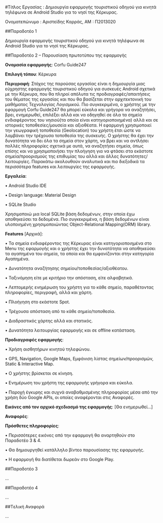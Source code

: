 ﻿#Τίτλος Εργασίας : Δημιουργία εφαρμογής τουριστικού οδηγού για κινητά τηλέφωνα σε Android Studio για το νησί της Κέρκυρας.

Ονοματεπώνυμο : Αριστείδης Καρράς, ΑΜ : Π2013020

##Παραδοτέο 1

Δημιουργία εφαρμογής τουριστικού οδηγού για κινητά τηλέφωνα σε Android Studio για το νησί της Κέρκυρας.


##Παραδοτέο 2 – Παρουσίαση πρωτοτύπου της εφαρμογής 

**Ονομασία εφαρμογής**: Corfu Guide247

**Επιλογή τόπου**: Κέρκυρα

**Περιγραφή**: Στόχος της παρούσας εργασίας είναι η δημιουργία μιας εύχρηστης εφαρμογής τουριστικού οδηγού για συσκευές Android σχετικά με την Κέρκυρα, που θα πληροί απόλυτα τις προδιαγραφές/απαιτήσεις του θέματος της εργασίας και που θα βασίζεται στην αρχιτεκτονική του μαθήματος Τεχνολογίας Λογισμικού. Πιο συγκεκριμένα, ο χρήστης με την εφαρμογή Corfu Guide247 θα μπορεί εύκολα και γρήγορα να αναζητήσει, βρει, ενημερωθεί, επιλέξει αλλά και να οδηγηθεί σε όλα τα σημεία ενδιαφέροντος του νησιού(τα οποία είναι κατηγοριοποιημένα) αλλά και σε ιστορικές τοποθεσίες/μουσεία και αξιοθέατα. Η εφαρμογή χρησιμοποιεί την γεωγραφική τοποθεσία (Geolocation) του χρήστη έτσι ώστε να λαμβάνει την τρέχουσα τοποθεσία της συσκευής. Ο χρήστης θα έχει την δυνατότητα να δει όλα τα σημεία στον χάρτη, να βρει και να αντλήσει πολλές πληροφορίες σχετικά με αυτά, να αναζητήσει σημεία, όπως επίσης και να χρησιμοποιήσει την πλοήγηση για να φτάσει στα εκάστοτε σημεία/προορισμούς της επιθυμίας του αλλά και άλλες δυνατότητες/λειτουργίες. Παρακάτω ακολουθούν αναλυτικά και πιο διεξοδικά τα περισσότερα features και λειτουργίες της εφαρμογής.   

**Εργαλεία**:

• Android Studio IDE

• Design language: Material Design

• SQLite Studio

Χρησιμοποιώ μια local SQLite βάση δεδομένων, στην οποία έχω αποθηκεύσει τα δεδομένα. Πιο συγκεκριμένα, η βάση δεδομένων είναι υλοποιημένη χρησιμοποιώντας Object-Relational Mapping(ORM) library.

**Features** [Αρχικά]:

• Τα σημεία ενδιαφέροντος της Κέρκυρας είναι κατηγοριοποιημένα στο Menu της εφαρμογής και ο χρήστης έχει την δυνατότητα να αποθηκεύσει τα αγαπημένα του σημεία, τα οποία και θα εμφανίζονται στην κατηγορία Αγαπημένα.

• Δυνατότητα αναζήτησης σημείου/τοποθεσίας/αξιοθέατου.

• Ταξινόμηση είτε με κριτήριο την απόσταση, είτε αλφαβητικά.

• Λεπτομερής ενημέρωση του χρήστη για το κάθε σημείο, παραθέτοντας πληροφορίες, περιγραφή, αλλά και χάρτη.

• Πλοήγηση στο εκάστοτε Spot.

• Τρέχουσα απόσταση από το κάθε σημείο/τοποθεσία.

• Διαδραστικός χάρτης αλλά και στατικός.

• Δυνατότητα λειτουργίας εφαρμογής και σε offline κατάσταση.

**Προδιαγραφές εφαρμογής**:

• Χρήση αισθητήρων κινητού τηλεφώνου.

• GPS, Navigation, Google Maps, Εμφάνιση λίστας σημείων/προορισμών, Static & Interactive Map.

• Ο χρήστης βρίσκεται σε κίνηση.

• Ενημέρωση του χρήστη της εφαρμογής γρήγορα και εύκολα.

• Παροχή έγκυρης και συχνά αναβαθμισμένης πληροφορίας μέσα από την χρήση δύο Google APIs, οι οποίες αναφέρονται στις Αναφορές. 


**Εικόνες από τον αρχικό σχεδιασμό της εφαρμογής**: [Θα ενημερωθεί…]

**Αναφορές**:

**Πρόσθετες πληροφορίες**:

• Περισσότερες εικόνες από την εφαρμογή θα αναρτηθούν στο Παραδοτέο 3 & 4.

• Θα δημιουργηθεί κατάλληλο βίντεο παρουσίασης της εφαρμογής.

• Η εφαρμογή θα διατίθεται δωρεάν στο Google Play.


##Παραδοτέο 3

...

##Παραδοτέο 4

...

##Tελική Αναφορά

...
